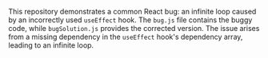 This repository demonstrates a common React bug: an infinite loop caused by an incorrectly used `useEffect` hook. The `bug.js` file contains the buggy code, while `bugSolution.js` provides the corrected version.  The issue arises from a missing dependency in the `useEffect` hook's dependency array, leading to an infinite loop.
